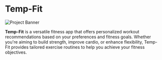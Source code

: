 # Temp-Fit

![Project Banner](<img width="960" alt="image" src="https://github.com/abhinav-217/temp-fit/assets/85096129/6f6151fd-c133-41e5-aa7d-8a5f7e575a04">
)

**Temp-Fit** is a versatile fitness app that offers personalized workout recommendations based on your preferences and fitness goals. Whether you're aiming to build strength, improve cardio, or enhance flexibility, Temp-Fit provides tailored exercise routines to help you achieve your fitness objectives.
